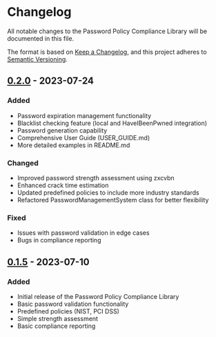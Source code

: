 # Changelog

All notable changes to the Password Policy Compliance Library will be documented in this file.

The format is based on [Keep a Changelog](https://keepachangelog.com/en/1.0.0/),
and this project adheres to [Semantic Versioning](https://semver.org/spec/v2.0.0.html).

## [0.2.0] - 2023-07-24

### Added
- Password expiration management functionality
- Blacklist checking feature (local and HaveIBeenPwned integration)
- Password generation capability
- Comprehensive User Guide (USER_GUIDE.md)
- More detailed examples in README.md

### Changed
- Improved password strength assessment using zxcvbn
- Enhanced crack time estimation
- Updated predefined policies to include more industry standards
- Refactored PasswordManagementSystem class for better flexibility

### Fixed
- Issues with password validation in edge cases
- Bugs in compliance reporting

## [0.1.5] - 2023-07-10

### Added
- Initial release of the Password Policy Compliance Library
- Basic password validation functionality
- Predefined policies (NIST, PCI DSS)
- Simple strength assessment
- Basic compliance reporting

[0.2.0]: https://github.com/bassemabidi/password_policy_compliance/compare/v0.1.5...v0.2.0
[0.1.5]: https://github.com/bassemabidi/password_policy_compliance/releases/tag/v0.1.5
